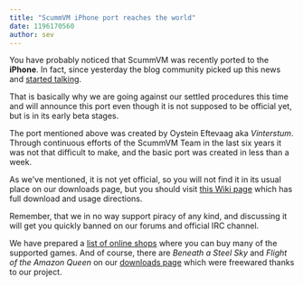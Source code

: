 ```yaml
---
title: "ScummVM iPhone port reaches the world"
date: 1196170560
author: sev
---
```


You have probably noticed that ScummVM was recently ported to the **iPhone**. In fact, since yesterday the blog community picked up this news and [started talking](http://grumpygamer.com/6868065).

That is basically why we are going against our settled procedures this time and will announce this port even though it is not supposed to be official yet, but is in its early beta stages.

The port mentioned above was created by Oystein Eftevaag aka *Vinterstum*. Through continuous efforts of the ScummVM Team in the last six years it was not that difficult to make, and the basic port was created in less than a week.

As we've mentioned, it is not yet official, so you will not find it in its usual place on our downloads page, but you should visit [this Wiki page](http://wiki.scummvm.org/index.php/IPhone) which has full download and usage directions.

Remember, that we in no way support piracy of any kind, and discussing it will get you quickly banned on our forums and official IRC channel.

We have prepared a [list of online shops](http://wiki.scummvm.org/index.php/Where_to_buy_games) where you can buy many of the supported games. And of course, there are *Beneath a Steel Sky* and *Flight of the Amazon Queen* on our [downloads page](/downloads/) which were freewared thanks to our project.
